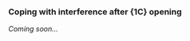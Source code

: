 ### <a name="Coping_with_interference_after_1C_opening"> Coping with interference after {1C} opening

_Coming soon..._
